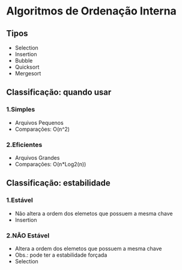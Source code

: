 # Algoritmos de Ordenação Interna
## Tipos
- Selection
- Insertion
- Bubble
- Quicksort
- Mergesort

## Classificação: quando usar
### 1.Simples
- Arquivos Pequenos
- Comparações: O(n^2)
### 2.Eficientes
- Arquivos Grandes
- Comparações: O(n*Log2(n))

## Classificação: estabilidade
### 1.Estável
- Não altera a ordem dos elemetos que possuem a mesma chave
- Insertion
### 2.NÃO Estável
- Altera a ordem dos elemetos que possuem a mesma chave
- Obs.: pode ter a estabilidade forçada
- Selection
